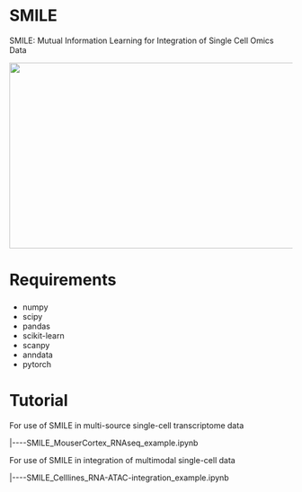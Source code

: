 # SMILE
SMILE: Mutual Information Learning for Integration of Single Cell Omics Data 

<img src="https://github.com/rpmccordlab/SMILE/blob/main/SMILE_logo.jpg" width="696" height="331">

# Requirements
###
* numpy
* scipy
* pandas
* scikit-learn
* scanpy
* anndata
* pytorch

# Tutorial

For use of SMILE in multi-source single-cell transcriptome data

|----SMILE_MouserCortex_RNAseq_example.ipynb

For use of SMILE in integration of multimodal single-cell data

|----SMILE_Celllines_RNA-ATAC-integration_example.ipynb
